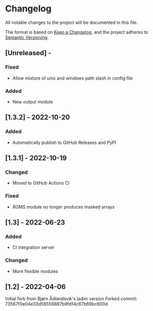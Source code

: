 # Changelog

All notable changes to the project will be documented in this file.

The format is based on [Keep a Changelog](https://keepachangelog.com/en/1.0.0/),
and the project adheres to [Semantic Versioning](https://semver.org/spec/v2.0.0.html).

## [Unreleased] - 
### Fixed
- Allow mixture of unix and windows path slash in config file
### Added
- New output module

## [1.3.2] - 2022-10-20
### Added
- Automatically publish to GitHub Releases and PyPI


## [1.3.1] - 2022-10-19
### Changed
- Moved to GitHub Actions CI
### Fixed
- ROMS module no longer produces masked arrays


## [1.3] - 2022-06-23
### Added
- CI integration server
### Changed
- More flexible modules


## [1.2] - 2022-04-06


Initial fork from Bjørn Ådlandsvik's ladim version
Forked commit: 73567f0e04e33d56556887b9fd14c67b69bc600d
